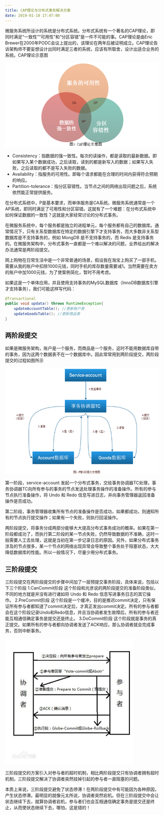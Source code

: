 ```yaml
---
title: CAP理论与分布式事务解决方案
date: 2019-01-10 17:47:00
---
```

微服务系统所设计的系统是分布式系统。分布式系统有一个著名的CAP理论，即同时满足“一致性”“可用性”和“分区容错”是一件不可能的事。CAP理论是由Eric Brewer在2000年PODC会议上提出的，该理论在两年后被证明成立。CAP理论告诉架构师不要妄想设计出同时满足三者的系统，应该有所取舍，设计出适合业务的系统。CAP理论示意图

![](./20190110CAP理论与分布式事务解决方案/1136672-20190110174933444-109435760.png)



- Consistency：指数据的强一致性。每次的读操作，都是读取的最新数据。即如果写入某个数据成功，之后读取，读到的都是新写入的数据；如果写入失败，之后读取的都不是写入失败的数据。
- Availability：指服务的可用性。即每个请求都能在合理的时间内获得符合预期的响应。
- Partition-tolerance：指分区容错性。当节点之间的网络出现问题之后，系统依然能正常提供服务。

在分布式系统中，P是基本要求，而单体服务是CA系统。微服务系统通常是一个AP系统，即同时满足了可用性和分区容错。这就有了一个难题：在分布式系统中如何保证数据的一致性？这就是大家经常讨论的分布式事务。

在微服务系统中，每个服务都是独立的进程单元，每个服务都有自己的数据库。通常情况下，只有关系型数据库在特定的数据引擎下才支持事务，而大多数非关系型数据库是不支持事务的，例如 MongDB 是不支持事务的，而 Redis 是支持事务的。在微服务架构中，分布式事务一直都是一个难以解决的问题，业界给出的解决办法通常是两阶段提交。

网上购物在日常生活中是一个非常普通的场景，假设我在淘宝上购买了一部手机，需要从我的账户中扣除1000元钱，同时手机的库存数量需要减1。当然需要在卖方的账户中加1000元钱，为了使案例简化，暂时不用考虑。

如果这是一个单体应用，并且使用支持事务的MySQL数据库（InnoDB数据库引擎才支持事务），我们可能这样写代码：

```java
@Transactional
public void updata() throws RuntimeException{
    updateAccountTable(); //更新账户表
    updateGoodsTable(); //更新商品表
}
```

## 两阶段提交

如果是微服务架构，账户是一个服务，而商品是一个服务，这时不能用数据库自带的事务，因为这两个数据表不在一个数据库中。因此常常用到两阶段提交，两阶段提交的过程如图所示

![](./20190110CAP理论与分布式事务解决方案/1136672-20190110174627718-1484547094.png)


第一阶段，service-account 发起一个分布式事务，交给事务协调器TC处理，事务协调器TC向所有参与的事务的节点发送处理事务操作的准备操作。所有的参与节点执行准备操作，将 Undo 和 Redo 信息写进日志，并向事务管理器返回准备操作是否成功。

第二阶段，事务管理器收集所有节点的准备操作是否成功，如果都成功，则通知所有的节点执行提交操作；如果有一个失败，则执行回滚操作。

两阶段提交，将事务分成两部分能够大大提高分布式事务成功的概率。如果在第一阶段都成功了，而执行第二阶段的某一节点失败，仍然导致数据的不准确，这时一般需要人工去处理，这就是当初在第一步记录日志的原因。另外，如果分布式事务涉及的节点很多，某一个节点的网络出现异常会导致整个事务处于阻塞状态，大大降低数据库的性能。所以一般情况下，尽量少用分布式事务。

## 三阶段提交

三阶段提交在两阶段提交的步骤中间加了一层预提交事务阶段，具体来说，包括以下三个阶段
    1.CanCommit阶段
    这个阶段和光彦说的两阶段提交的准备阶段类似，不同的地方就是并没有进行诸如将 Undo 和 Redo 信息写进事务日志的其它操作。
    2.PreCommit阶段
    这个阶段是一个缓冲，目的是推迟commit决定，只有保证所有参与者都知道了commit决定后，才真正发出commit决定。所有的参与者都会在这个阶段记录Undo和Redo信息，并且当协调者发生故障后，所有的参与者还能互相通信确定事务是提交还是终止。
    3.DoCommit阶段
    这个阶段就是事务的真正提交。如果所有的参与者都向协调者发送了ACK响应，那么协调者就会完成事务，否则中断事务。

![](./20190110CAP理论与分布式事务解决方案/1136672-20190317205602396-1108016896.jpg)

三阶段提交的方案引入对参与者的超时机制，相比两阶段提交只有协调者拥有超时机制，三阶段提交解决了协调者突然挂掉引起的参与者一直阻塞的问题。

本质上来说，三阶段提交避免了状态停滞！在两阶段提交中有可能因为各种原因，产生状态停滞。最明显的就像元太所说，协调者突然宕机。但在三阶段提交中会让状态继续下去，就算协调者宕机，参与者们也会互相通信确定事务是提交还是终止，从而使状态继续下去，哪怕，这是错的！